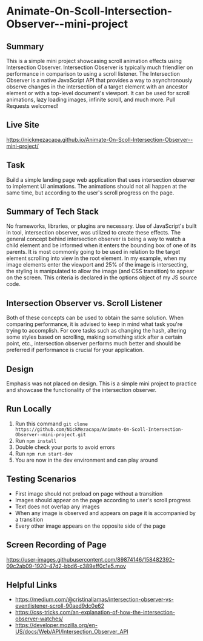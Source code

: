 # Animate-On-Scoll-Intersection-Observer--mini-project
## Summary 
This is a simple mini project showcasing scroll animation effects using Intersection Observer. Intersection Observer is typically much friendlier on performance in comparison to using a scroll listener. The Intersection Observer is a native JavaScript API that provides a way to asynchronously observe changes in the intersection of a target element with an ancestor element or with a top-level document's viewport. It can be used for scroll animations, lazy loading images, infinite scroll, and much more. Pull Requests welcomed!

## Live Site
https://nickmezacapa.github.io/Animate-On-Scoll-Intersection-Observer--mini-project/

## Task 
Build a simple landing page web application that uses intersection observer to implement UI animations. The animations should not all happen at the same time, but according to the user's scroll progress on the page.

## Summary of Tech Stack
No frameworks, libraries, or plugins are necessary. Use of JavaScript's built in tool, intersection observer, was utilized to create these effects. The general concept behind intersection observer is being a way to watch a child element and be informed when it enters the bounding box of one of its parents. It is most commonly going to be used in relation to the target element scrolling into view in the root element. In my example, when my image elements enter the viewport and 25% of the image is intersecting, the styling is manipulated to allow the image (and CSS transition) to appear on the screen. This criteria is declared in the options object of my JS source code.

## Intersection Observer vs. Scroll Listener
Both of these concepts can be used to obtain the same solution. When comparing performance, it is advised to keep in mind what task you're trying to accomplish. For core tasks such as changing the hash, altering some styles based on scrolling, making something stick after a certain point, etc., intersection observer performs much better and should be preferred if performance is crucial for your application.  

## Design
Emphasis was not placed on design. This is a simple mini project to practice and showcase the functionality of the intersection observer. 

## Run Locally 
1. Run this command `git clone https://github.com/NickMezacapa/Animate-On-Scoll-Intersection-Observer--mini-project.git`
2. Run `npm install`
3. Double check your ports to avoid errors
4. Run `npm run start-dev`
5. You are now in the dev environment and can play around

## Testing Scenarios
- First image should not preload on page without a transition
- Images should appear on the page according to user's scroll progress
- Text does not overlap any images
- When any image is observed and appears on page it is accompanied by a transition
- Every other image appears on the opposite side of the page

## Screen Recording of Page 
https://user-images.githubusercontent.com/89874146/158482392-09c2ab09-1920-47d2-bbd6-c389eff0c1e5.mov

## Helpful Links
- https://medium.com/@cristinallamas/intersection-observer-vs-eventlistener-scroll-90aed9dc0e62
- https://css-tricks.com/an-explanation-of-how-the-intersection-observer-watches/
- https://developer.mozilla.org/en-US/docs/Web/API/Intersection_Observer_API


